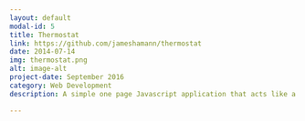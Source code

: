 ```yaml
---
layout: default
modal-id: 5
title: Thermostat
link: https://github.com/jameshamann/thermostat
date: 2014-07-14
img: thermostat.png
alt: image-alt
project-date: September 2016
category: Web Development
description: A simple one page Javascript application that acts like a thermostat and uses the OpenWeatherMap API to gather real-time weather for locations around the world. Built using Javascript and Jasmine for the front end and Ruby and Sinatra for the back end.

---
```

